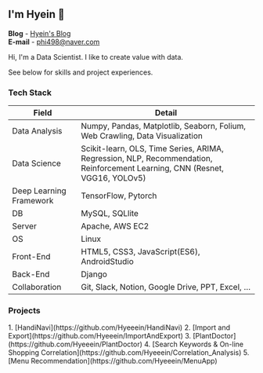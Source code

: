 <h2> I'm Hyein 🐰 </h2>

**Blog** - [Hyein's Blog](https://greentea-ds.tistory.com/)  
**E-mail** - <phi498@naver.com>  

<p>Hi, I'm a Data Scientist. I like to create value with data.</p>
<p>See below for skills and project experiences.</p>

<h3> Tech Stack </h3>

| Field | Detail |
|---|---|
|Data Analysis | Numpy, Pandas, Matplotlib, Seaborn, Folium, Web Crawling, Data Visualization |
|Data Science | Scikit-learn, OLS, Time Series, ARIMA, Regression, NLP, Recommendation, Reinforcement Learning, CNN (Resnet, VGG16, YOLOv5) |
|Deep Learning Framework | TensorFlow, Pytorch |
|DB | MySQL, SQLlite |
|Server | Apache, AWS EC2 |
|OS | Linux |
|Front-End | HTML5, CSS3, JavaScript(ES6), AndroidStudio |
|Back-End | Django |
|Collaboration | Git, Slack, Notion, Google Drive, PPT, Excel, … |

<h3> Projects </h3>
1. [HandiNavi](https://github.com/Hyeeein/HandiNavi)
2. [Import and Export](https://github.com/Hyeeein/ImportAndExport)
3. [PlantDoctor](https://github.com/Hyeeein/PlantDoctor)
4. [Search Keywords & On-line Shopping Correlation](https://github.com/Hyeeein/Correlation_Analysis)
5. [Menu Recommendation](https://github.com/Hyeeein/MenuApp)
